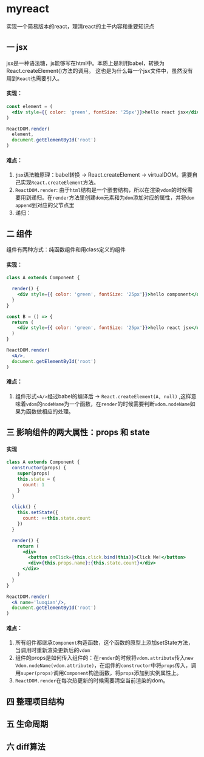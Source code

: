 # myreact
实现一个简易版本的react，理清react的主干内容和重要知识点

## 一 jsx
jsx是一种语法糖，js能够写在html中。本质上是利用babel，转换为React.createElement()方法的调用。
这也是为什么每一个jsx文件中，虽然没有用到`React`也需要引入。

#### 实现：
```jsx
const element = (
  <div style={{ color: 'green', fontSize: '25px'}}>hello react jsx</div>
)

ReactDOM.render(
  element,
  document.getElementById('root')
)
```
#### 难点：
  1. `jsx`语法糖原理：babel转换 -> React.createElement -> virtualDOM。需要自己实现`React.createElement`方法。
  2. `ReactDOM.render`: 由于`html`结构是一个嵌套结构，所以在渲染`vdom`的时候需要用到递归。在`render`方法里创建`dom`元素和为`dom`添加对应的属性，并将`dom` `append`到对应的父节点里
  3. 递归：

## 二 组件
组件有两种方式：纯函数组件和用class定义的组件
#### 实现：
```jsx
class A extends Component {

  render() {
    <div style={{ color: 'green', fontSize: '25px'}}>hello component</div>
  }
}

const B = () => {
  return (
    <div style={{ color: 'green', fontSize: '25px'}}>hello react jsx</div>
  )
}

ReactDOM.render(
  <A/>,
  document.getElementById('root')
)
```
#### 难点：
  1. 组件形式`<A/>`经过babel的编译后 ->  `React.createElement(A, null)` ,这样意味着`vdom`的`nodeName`为一个函数，在`render`的时候需要判断`vdom.nodeName`如果为函数做相应的处理。


## 三 影响组件的两大属性：props 和 state

#### 实现
```jsx
class A extends Component {
  constructor(props) {
    super(props)
    this.state = {
      count: 1
    }
  }

  click() {
    this.setState({
      count: ++this.state.count
    })
  }

  render() {
    return (
      <div>
        <button onClick={this.click.bind(this)}>Click Me!</button>
        <div>{this.props.name}:{this.state.count}</div>
      </div>
    )
  }
}

ReactDOM.render(
  <A name='luoqian'/>,
  document.getElementById('root')
)
```

#### 难点：
  1. 所有组件都继承`Component`构造函数，这个函数的原型上添加setState方法，当调用时重新渲染更新后的`vdom`
  2. 组件的props是如何传入组件的：在`render`的时候将`vdom.attribute`传入`new Vdom.nodeName(vdom.attribute)`，在组件的`constructor`中将`props`传入，调用`super(props)`调用`Component`构造函数，将`props`添加到实例属性上。
  3. `ReactDOM.render`在每次热更新的时候需要清空当前渲染的dom。


## 四 整理项目结构

## 五 生命周期

## 六 diff算法





